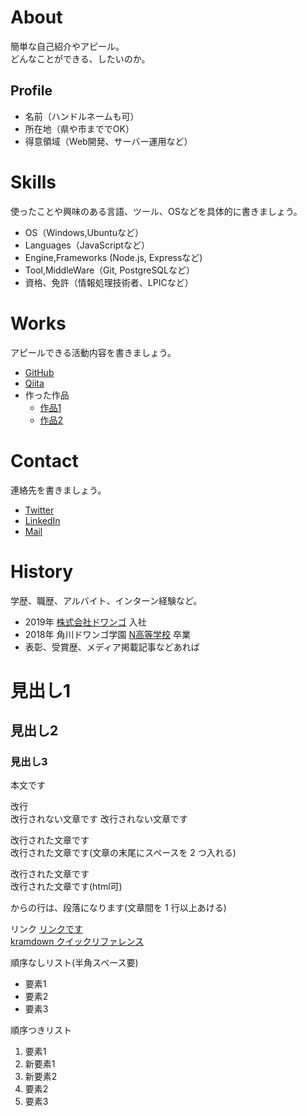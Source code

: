 # About
簡単な自己紹介やアピール。<br>
どんなことができる、したいのか。

## Profile
- 名前（ハンドルネームも可）
- 所在地（県や市まででOK）
- 得意領域（Web開発、サーバー運用など）

# Skills
使ったことや興味のある言語、ツール、OSなどを具体的に書きましょう。
- OS（Windows,Ubuntuなど）
- Languages（JavaScriptなど）
- Engine,Frameworks (Node.js, Expressなど)
- Tool,MiddleWare（Git, PostgreSQLなど）
- 資格、免許（情報処理技術者、LPICなど）

# Works
アピールできる活動内容を書きましょう。
- [GitHub](https://github.com/blue-one1975)
- [Qiita](QiitaのURL)
- 作った作品
  - [作品1](作品1のURL)
  - [作品2](作品2のURL)

# Contact
連絡先を書きましょう。
- [Twitter](TwitterプロフィールのURL)
- [LinkedIn](LinkedInプロフィールのURL)
- [Mail](mailto:メールアドレス)

# History
学歴、職歴、アルバイト、インターン経験など。
- 2019年 [株式会社ドワンゴ](URL) 入社
- 2018年 角川ドワンゴ学園 [N高等学校](URL) 卒業
- 表彰、受賞歴、メディア掲載記事などあれば

# 見出し1
## 見出し2
### 見出し3
本文です

改行  
改行されない文章です
改行されない文章です

改行された文章です  
改行された文章です(文章の末尾にスペースを 2 つ入れる)

改行された文章です<br>
改行された文章です(html可)

からの行は、段落になります(文章間を 1 行以上あける)

リンク
[リンクです](https://nnn.ed.nico)  
[kramdown クイックリファレンス](https://kramdown.gettalong.org/quickref.html)

順序なしリスト(半角スペース要)
- 要素1
- 要素2
- 要素3

順序つきリスト
1. 要素1
2. 新要素1
3. 新要素2
4. 要素2
5. 要素3

